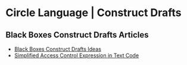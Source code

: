 Circle Language | Construct Drafts
==================================

Black Boxes Construct Drafts Articles
------------------------------------

- [Black Boxes Construct Drafts Ideas](black-boxes-construct-drafts-ideas)
- [Simplified Access Control Expression in Text Code](black-boxes-simplified-access-control-expression-in-text-code)
